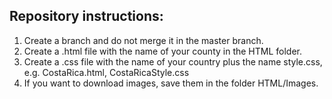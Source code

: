 ## Repository instructions:

1. Create a branch and do not merge it in the master branch.
2. Create a .html file with the name of your county in the HTML folder.
3. Create a .css file with the name of your country plus the name style.css, e.g. CostaRica.html, CostaRicaStyle.css
4. If you want to download images, save them in the folder HTML/Images.
